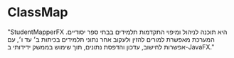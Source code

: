 # ClassMap
"StudentMapperFX היא תוכנה לניהול ומיפוי התקדמות תלמידים בבתי ספר יסודיים. המערכת מאפשרת למורים להזין ולעקוב אחר נתוני תלמידים בכיתות ב׳ עד ו׳, עם אפשרות לחישוב, עדכון והדפסת נתונים, תוך שימוש בממשק ידידותי ב-JavaFX."
